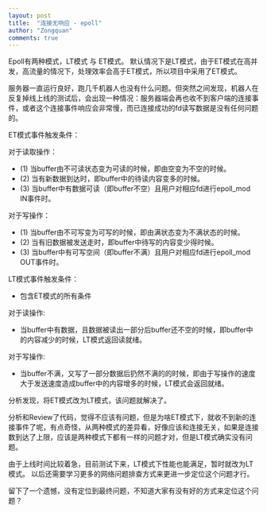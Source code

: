 ```yaml
---
layout: post
title:  "连接无响应 - epoll"
author: "Zongquan"
comments: true
---
```


Epoll有两种模式，LT模式 与 ET模式。 默认情况下是LT模式，由于ET模式在高并发，高流量的情况下，处理效率会高于ET模式，所以项目中采用了ET模式。

服务器一直运行良好，跑几千机器人也没有什么问题。但突然之间发现，机器人在反复掉线上线的测试后，会出现一种情况：服务器端会再也收不到客户端的连接事件，或者这个连接事件响应会非常慢，而已连接成功的fd读写数据是没有任何问题的。

ET模式事件触发条件：

对于读取操作：

* (1) 当buffer由不可读状态变为可读的时候，即由空变为不空的时候。
* (2) 当有新数据到达时，即buffer中的待读内容变多的时候。
* (3) 当buffer中有数据可读（即buffer不空）且用户对相应fd进行epoll_mod IN事件时。

对于写操作：

* (1) 当buffer由不可写变为可写的时候，即由满状态变为不满状态的时候。
* (2) 当有旧数据被发送走时，即buffer中待写的内容变少得时候。
* (3) 当buffer中有可写空间（即buffer不满）且用户对相应fd进行epoll_mod OUT事件时。


LT模式事件触发条件：

* 包含ET模式的所有条件

对于读操作:

* 当buffer中有数据，且数据被读出一部分后buffer还不空的时候，即buffer中的内容减少的时候，LT模式返回读就绪。

对于写操作:

* 当buffer不满，又写了一部分数据后扔然不满的的时候，即由于写操作的速度大于发送速度造成buffer中的内容增多的时候，LT模式会返回就绪。


分析发现，将ET模式改为LT模式，该问题就解决了。

分析和Review了代码，觉得不应该有问题，但是为啥ET模式下，就收不到新的连接事件了呢，有点奇怪，从两种模式的差异看，好像应该和连接无关，如果是连接数到达了上限，应该是两种模式下都有一样的问题才对，但是LT模式确实没有问题。

由于上线时间比较着急，目前测试下来，LT模式下性能也能满足，暂时就改为LT模式。 以后还需要学习更多的网络问题排查方式来更进一步定位这个问题才行。

留下了一个遗憾，没有定位到最终问题，不知道大家有没有好的方式来定位这个问题？

